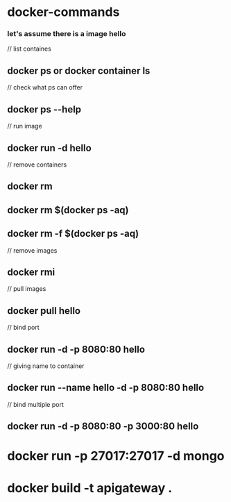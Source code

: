 # docker-commands
### let's assume there is a image hello

// list containes
## docker ps  or docker container ls

// check what ps can offer
## docker ps  --help 

// run image
## docker run -d hello      

// remove containers
## docker rm        
## docker rm $(docker ps -aq)      
## docker rm -f $(docker ps -aq)      

// remove images
## docker rmi       

// pull images 
## docker pull hello
  
// bind port 
## docker run -d -p 8080:80 hello
// giving name to container
## docker run --name hello -d -p 8080:80 hello

// bind multiple port 
## docker run -d -p 8080:80 -p 3000:80 hello

# docker run -p 27017:27017 -d mongo

# docker build -t apigateway . 
